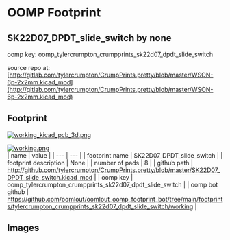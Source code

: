 # OOMP Footprint  
## SK22D07_DPDT_slide_switch  by none  
  
oomp key: oomp_tylercrumpton_crumpprints_sk22d07_dpdt_slide_switch  
  
source repo at: [http://gitlab.com/tylercrumpton/CrumpPrints.pretty/blob/master/WSON-6p-2x2mm.kicad_mod](http://gitlab.com/tylercrumpton/CrumpPrints.pretty/blob/master/WSON-6p-2x2mm.kicad_mod)  
## Footprint  
  
[![working_kicad_pcb_3d.png](working_kicad_pcb_3d_600.png)](working_kicad_pcb_3d.png)  
  
[![working.png](working_600.png)](working.png)  
| name | value | 
| --- | --- | 
| footprint name | SK22D07_DPDT_slide_switch | 
| footprint description | None | 
| number of pads | 8 | 
| github path | http://github.com/tylercrumpton/CrumpPrints.pretty/blob/master/SK22D07_DPDT_slide_switch.kicad_mod | 
| oomp key | oomp_tylercrumpton_crumpprints_sk22d07_dpdt_slide_switch | 
| oomp bot github | https://github.com/oomlout/oomlout_oomp_footprint_bot/tree/main/footprints/tylercrumpton_crumpprints_sk22d07_dpdt_slide_switch/working | 
## Images  
